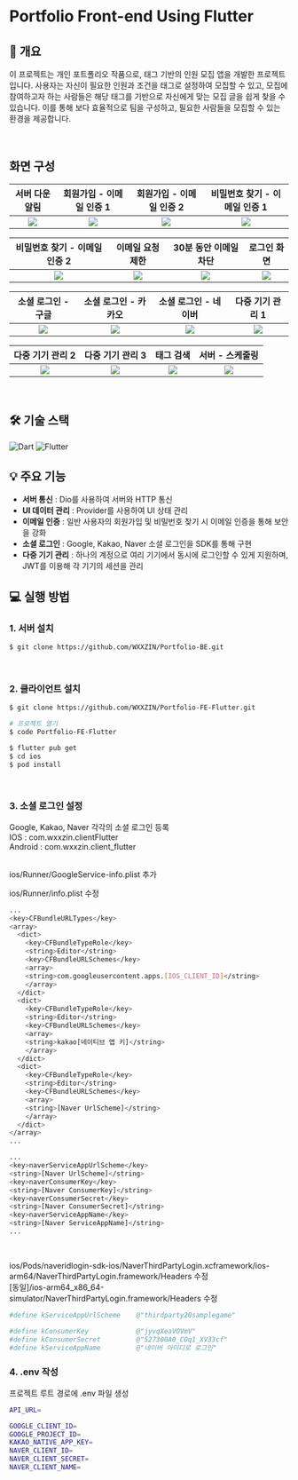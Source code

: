 # Portfolio Front-end Using Flutter

## 📝 개요

이 프로젝트는 개인 포트폴리오 작품으로, 태그 기반의 인원 모집 앱을 개발한 프로젝트입니다. 사용자는 자신이 필요한 인원과 조건을 태그로 설정하여 모집할 수 있고, 모집에 참여하고자 하는 사람들은 해당 태그를 기반으로 자신에게 맞는 모집 글을 쉽게 찾을 수 있습니다. 이를 통해 보다 효율적으로 팀을 구성하고, 필요한 사람들을 모집할 수 있는 환경을 제공합니다.

<br />

## 화면 구성
|서버 다운 알림|회원가입 - 이메일 인증 1|회원가입 - 이메일 인증 2|비밀번호 찾기 - 이메일 인증 1|
|:---:|:---:|:---:|:---:|
| <img src="https://github.com/user-attachments/assets/67958dc2-a9b3-4d27-bbfb-28a761081695"> | <img src="https://github.com/user-attachments/assets/b407367f-2804-4a08-aa2e-d84acf8a4d92"> | <img src="https://github.com/user-attachments/assets/43164d78-2134-46ab-8cd9-7bcbeec31347"> | <img src="https://github.com/user-attachments/assets/419bec2c-ce11-4a89-85a7-3f521a473743"> |

|비밀번호 찾기 - 이메일 인증 2|이메일 요청 제한|30분 동안 이메일 차단|로그인 화면|
|:---:|:---:|:---:|:---:|
| <img src="https://github.com/user-attachments/assets/4bb43d03-f851-49db-b8bd-503effb2eb98"> | <img src="https://github.com/user-attachments/assets/b928a139-5f62-4235-998b-866eba962511"> | <img src="https://github.com/user-attachments/assets/2a5f07f1-f14d-47d1-8db7-867b76f4ba18"> | <img src="https://github.com/user-attachments/assets/4084c6b5-2236-4868-b35c-57963904d25b"> |

|소셜 로그인 - 구글|소셜 로그인 - 카카오|소셜 로그인 - 네이버|다중 기기 관리 1|
|:---:|:---:|:---:|:---:|
| <img src="https://github.com/user-attachments/assets/58422c43-f5e2-4d9f-ac94-f85bc4366374"> | <img src="https://github.com/user-attachments/assets/231f3720-1d95-41ca-a093-55b1571df4aa"> | <img src="https://github.com/user-attachments/assets/ad0759ad-afc0-41fc-ada6-49bd63f2c0e3"> | <img src="https://github.com/user-attachments/assets/32046820-455b-4753-bad5-728a0a8c4672"> |

|다중 기기 관리 2|다중 기기 관리 3|태그 검색|서버 - 스케줄링|
|:---:|:---:|:---:|:---:|
| <img src="https://github.com/user-attachments/assets/3757ddfb-f6f4-4083-a6a1-c656dd79d51e"> | <img src="https://github.com/user-attachments/assets/e37f157b-9ec2-410e-8192-a0729a740e6c"> | <img src="https://github.com/user-attachments/assets/080c642f-1e7f-4d3f-84c0-0a60c0e8fa6b"> | <img src="https://github.com/user-attachments/assets/09249b93-2132-4ba3-a362-b75d948c4fd5"> |
<br />

## 🛠 기술 스택

![Dart](https://img.shields.io/badge/Dart-0175C2?style=for-the-badge&logo=dart&logoColor=white)
![Flutter](https://img.shields.io/badge/Flutter-02569B?style=for-the-badge&logo=flutter&logoColor=white)

## 💡 주요 기능
- **서버 통신** : Dio를 사용하여 서버와 HTTP 통신
- **UI 데이터 관리** : Provider를 사용하여 UI 상태 관리
- **이메일 인증** : 일반 사용자의 회원가입 및 비밀번호 찾기 시 이메일 인증을 통해 보안을 강화
- **소셜 로그인** : Google, Kakao, Naver 소셜 로그인을 SDK를 통해 구현
- **다중 기기 관리** : 하나의 계정으로 여리 기기에서 동시에 로그인할 수 있게 지원하며, JWT를 이용해 각 기기의 세션을 관리

## 💻 실행 방법

### 1. **서버 설치**  
```bash
$ git clone https://github.com/WXXZIN/Portfolio-BE.git
```

<br />
  
### 2. **클라이언트 설치**

```bash
$ git clone https://github.com/WXXZIN/Portfolio-FE-Flutter.git

# 프로젝트 열기
$ code Portfolio-FE-Flutter

$ flutter pub get
$ cd ios
$ pod install
```

<br />

### 3. **소셜 로그인 설정**
Google, Kakao, Naver 각각의 소셜 로그인 등록<br />
IOS : com.wxxzin.clientFlutter<br />
Android : com.wxxzin.client_flutter<br /><br />

ios/Runner/GoogleService-info.plist 추가<br />

ios/Runner/info.plist 수정
```bash
...
<key>CFBundleURLTypes</key>
<array>
  <dict>
    <key>CFBundleTypeRole</key>
    <string>Editor</string>
    <key>CFBundleURLSchemes</key>
    <array>
    <string>com.googleusercontent.apps.[IOS_CLIENT_ID]</string>
    </array>
  </dict>
  <dict>
    <key>CFBundleTypeRole</key>
    <string>Editor</string>
    <key>CFBundleURLSchemes</key>
    <array>
    <string>kakao[네이티브 앱 키]</string>
    </array>
  </dict>
  <dict>
    <key>CFBundleTypeRole</key>
    <string>Editor</string>
    <key>CFBundleURLSchemes</key>
    <array>
    <string>[Naver UrlScheme]</string>
    </array>
  </dict>
</array>
...

...
<key>naverServiceAppUrlScheme</key>
<string>[Naver UrlScheme]</string>
<key>naverConsumerKey</key>
<string>[Naver ConsumerKey]</string>
<key>naverConsumerSecret</key>
<string>[Naver ConsumerSecret]</string>
<key>naverServiceAppName</key>
<string>[Naver ServiceAppName]</string>
...
```

<br />

ios/Pods/naveridlogin-sdk-ios/NaverThirdPartyLogin.xcframework/ios-arm64/NaverThirdPartyLogin.framework/Headers 수정 <br />
[동일]/ios-arm64_x86_64-simulator/NaverThirdPartyLogin.framework/Headers 수정

```bash
#define kServiceAppUrlScheme    @"thirdparty20samplegame"

#define kConsumerKey            @"jyvqXeaVOVmV"
#define kConsumerSecret         @"527300A0_COq1_XV33cf"
#define kServiceAppName         @"네이버 아이디로 로그인"
```

### 4. **.env 작성**
프로젝트 루트 경로에 .env 파일 생성

```bash
API_URL=

GOOGLE_CLIENT_ID=
GOOGLE_PROJECT_ID=
KAKAO_NATIVE_APP_KEY=
NAVER_CLIENT_ID=
NAVER_CLIENT_SECRET=
NAVER_CLIENT_NAME=
```
